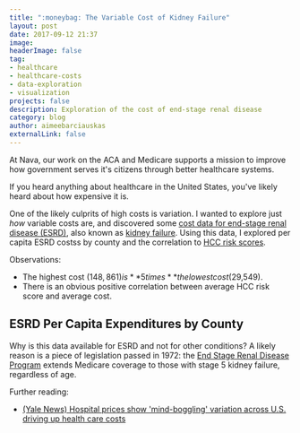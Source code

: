 ```yaml
---
title: ":moneybag: The Variable Cost of Kidney Failure"
layout: post
date: 2017-09-12 21:37
image: 
headerImage: false
tag:
- healthcare
- healthcare-costs
- data-exploration
- visualization
projects: false
description: Exploration of the cost of end-stage renal disease
category: blog
author: aimeebarciauskas
externalLink: false
---
```


At Nava, our work on the ACA and Medicare supports a mission to improve how government serves it's citizens through better healthcare systems.

If you heard anything about healthcare in the United States, you've likely heard about how expensive it is.

One of the likely culprits of high costs is variation. I wanted to explore just _how_ variable costs are, and discovered some [cost data for end-stage renal disease (ESRD)](https://data.cms.gov/Special-Programs-Initiatives-Medicare-Shared-Savin/2015-County-level-Fee-for-Service-FFS-Data-for-Sha/njws-h2xd), also known as [kidney failure](https://en.wikipedia.org/wiki/Chronic_kidney_disease#Severity-based_stages). Using this data, I explored per capita ESRD costss by county and the correlation to [HCC risk scores](https://www.securityhealth.org/provider-manual/shared-content/claims-processing-policies-and-procedures/risk-adjustment---hcc-coding).

Observations:

* The highest cost ($148,861) is **5 times** the lowest cost ($29,549).
* There is an obvious positive correlation between average HCC risk score and average cost.

## ESRD Per Capita Expenditures by County

<style>
  @import url(https://fonts.googleapis.com/css?family=Open+Sans+Condensed:300|Josefin+Slab|Arvo|Lato|Vollkorn|Abril+Fatface|Old+Standard+TT|Droid+Sans|Lobster|Inconsolata|Montserrat|Playfair+Display|Karla|Alegreya|Libre+Baskerville|Merriweather|Lora|Archivo+Narrow|Neuton|Signika|Questrial|Fjalla+One|Bitter|Varela+Round);
  .background {
    fill: none;
    pointer-events: all;
  }
  svg {
    margin: 0px auto;
    display: block;
  }
  .map-layer {
    fill: #fff;
    stroke: #aaa;
  }
  .effect-layer{
    pointer-events:none;
  }
  text {
    font-family: 'Helvetica Neue', Helvetica, Arial, sans-serif;
    font-weight: 300;
  }
  .d3-tip strong {
    color: white;
  }
  text.big-text{
    font-size: 30px;
    font-weight: 400;
  }
  .effect-layer text, text.dummy-text{
    font-size: 12px;
  }
  .d3-tip {
    line-height: 1;
    font-weight: bold;
    padding: 12px;
    background: rgba(0, 0, 0, 0.8);
    color: #fff;
    border-radius: 2px;
  }
  /* Creates a small triangle extender for the tooltip */
  .d3-tip:after {
    box-sizing: border-box;
    display: inline;
    font-size: 10px;
    width: 100%;
    line-height: 1;
    color: rgba(0, 0, 0, 0.8);
    content: "\25BC";
    position: absolute;
    text-align: center;
  }
  /* Style northward tooltips differently */
  .d3-tip.n:after {
    margin: -1px 0 0 0;
    top: 100%;
    left: 0;
  }
  .axis path {
    stroke-width: 1px;
  }
  .tick text {
    font-size: x-small;
  }
</style>

<div id="svg"></div>

<div>
  <script src="https://d3js.org/d3.v3.min.js" charset="utf-8"></script>
  <script src="https://d3js.org/topojson.v1.min.js"></script>
  <script src="https://labratrevenge.com/d3-tip/javascripts/d3.tip.v0.6.3.js"></script>
  <script>
  var width = 680,
      height = 450,
      marginBottom = 50,
      marginRight = 30,
      centered,
      ffsData;

  var color = d3.scale.linear()
    .domain([29549.29, 148861.78])
    .range(['#fff', '#409A99']);

  var projection = d3.geo.mercator()
    .scale(width)
    .center([-97, 37])
    .translate([width / 2, height / 2]);

  var path = d3.geo.path()
    .projection(projection);

  var svg = d3.select("#svg").append("svg")
    .attr("width", width+marginRight)
    .attr("height", height*2+marginBottom);

  svg.append('rect')
    .attr('class', 'background')
    .attr('width', width)
    .attr('height', height)
    .on('click', clicked);

  var g = svg.append('g');

  var effectLayer = g.append('g')
    .classed('effect-layer', true);

  var mapLayer = g.append('g')
    .classed('map-layer', true);

  var dummyText = g.append('text')
    .classed('dummy-text', true)
    .attr('x', 10)
    .attr('y', 30)
    .style('opacity', 0);
  var bigText = g.append('text')
    .classed('big-text', true)
    .attr('x', 20)
    .attr('y', 45);

  function nameLength(d){
    var n = nameFn(d);
    return n ? n.length : 0;
  }

  function nameFn(d){
    return d && d.properties ? d.properties.NOMBRE_DPT : null;
  }

  function fillFn(d) {
    if (isNaN(d.per_capita_exp_esrd)) {
      return '#eee';
    }
    return color(d.per_capita_exp_esrd);
  }

  function clicked(d) {
    var x, y, k;

    if (d && centered !== d) {
      var centroid = path.centroid(d);
      x = centroid[0];
      y = centroid[1];
      k = 4;
      centered = d;
    } else {
      x = width / 2;
      y = height / 2;
      k = 1;
      centered = null;
    }

    mapLayer.selectAll('path')
      .style('fill', function(d){return centered && d===centered ? '#D5708B' : fillFn(d);});

    g.transition()
      .duration(750)
      .attr('transform', 'translate(' + width / 2 + ',' + height / 2 + ')scale(' + k + ')translate(' + -x + ',' + -y + ')');
  }

  var tip = d3.tip()
    .attr('class', 'd3-tip')
    .offset([-10, 0])
    .html(function(d) {
      var expenditure = isNaN(d.per_capita_exp_esrd) ? d.per_capita_exp_esrd : "$" + d3.format(",.2f")(d.per_capita_exp_esrd);
      if (d.county_name && d.state_name) {
        return "<text><strong>" + d.county_name + ", " + d.state_name + ":</strong> " + expenditure + "</text>";
      } else {
        return "<text>" + expenditure + ", " + d.avg_risk_score_esrd + "</text>";
      }
    });

  svg.call(tip);

  function mouseover(d){
    if (!isNaN(d.per_capita_exp_esrd)) {
      d3.select(this).style('fill', 'orange');
      tip.show(d);
    }
  }

  function mouseout(d){
    mapLayer.selectAll('path')
      .style('fill', '#ffffff');
    d3.selectAll('circle')
      .style('fill', 'black');
    mapLayer.selectAll('path')
      .style('fill', function(d){
        return fillFn(d);
      });
    effectLayer.selectAll('text').transition()
      .style('opacity', 0)
      .remove();
    bigText.text('');
    tip.hide(d);
  };

 d3.json("/assets/data/ffs_keyed_by_state_county.json", function(error, data) {
    ffsData = data;
    d3.json("/assets/data/us_counties_2010.json", function(error, mapData) {
      if (error) return console.error(error);
      var features = mapData.features;
      features.forEach(function(d) {
        var state_and_county_id = d.properties.STATE + '-' + d.properties.NAME;
        var county_data = ffsData[state_and_county_id];
        if (county_data != undefined && county_data.per_capita_exp_esrd != 'nan') {
          d.county_name = county_data.county_name;
          d.state_name = county_data.state_name;
          d.per_capita_exp_esrd = county_data.per_capita_exp_esrd;
        } else {
          d.per_capita_exp_esrd = 'not available';
        }           
      });       

      mapLayer.selectAll('path')
          .data(features)
        .enter().append('path')
          .attr('d', path)
          .attr('vector-effect', 'non-scaling-stroke')
          .style('fill', fillFn)
          .on('mouseover', mouseover)
          .on('mouseout', mouseout)
          .on('click', clicked);

      var main = svg.append('g')
        .attr('width', width)
        .attr('height', height)
        .attr('class', 'main');

      var per_capita_exp_esrds = [];
      var avg_risk_scores = [];

      Object.keys(data).forEach(function(countyKey) {
        var esrd_value = data[countyKey].per_capita_exp_esrd;
        var avg_risk_score_value = data[countyKey].avg_risk_score_esrd;
        if (esrd_value != 'nan') {
          per_capita_exp_esrds.push(parseFloat(esrd_value));
          avg_risk_scores.push(parseFloat(avg_risk_score_value));
        }
      });

      var x = d3.scale.linear()
                .domain([d3.min(avg_risk_scores), d3.max(avg_risk_scores)])
                .range([ 0, width ]);
      var y = d3.scale.linear()
              .domain([0, d3.max(per_capita_exp_esrds)])
              .range([ height, 0 ]);
      var xAxis = d3.svg.axis()
        .scale(x)
        .orient('bottom');

      var secondPlotXOffset = 53;

      main.append('g')
        .attr('transform', 'translate(' + secondPlotXOffset + ',' +(height*2)+ ')')
        .attr('class', 'main axis date')
        .attr('id', 'scatterplot-xaxis')
        .call(xAxis);

      d3.select('#scatterplot-xaxis')
        .append('text')
        .attr('transform', 'translate(' + (width-260) + ',-5)')
        .text('Average ESRD HCC Risk Score');

      var yAxis = d3.svg.axis()
        .scale(y)
        .orient('left')
        .tickFormat(function(d) { return '$' + d3.format(',')(d) });

      main.append('g')
        .attr('transform', 'translate(' + secondPlotXOffset + ',' + height + ')')
        .attr('class', 'main axis date')
        .attr('id', 'scatterplot-yaxis')
        .call(yAxis);

      d3.select('#scatterplot-yaxis')
        .append('text')
        .attr("transform", "translate(16,210) rotate(-90)")
        .text('Per Capita ESRD Expenditures');

      svg.selectAll('.axis path')
         .style({ 'stroke': 'black', 'fill': 'none', 'stroke-width': '1px'});

      var g = main.append("svg:g")
        .attr('transform', 'translate(' + secondPlotXOffset + ',' + height + ')');

      var scatterData = avg_risk_scores.map(function (e, i) {
          return {avg_risk_score_esrd: e, per_capita_exp_esrd: per_capita_exp_esrds[i]};
      });


      g.selectAll("scatter-dots")
        .data(scatterData)
        .enter().append("svg:circle")
            .attr("cx", function (d,i) { return x(d.avg_risk_score_esrd); } )
            .attr("cy", function (d) { return y(d.per_capita_exp_esrd); } )
            .attr("r", 2)
            .on('mouseover', mouseover)
            .on('mouseout', mouseout);              
    }); 
  });  
  </script>
</div>

Why is this data available for ESRD and not for other conditions? A likely reason is a piece of legislation passed in 1972: the [End Stage Renal Disease Program](https://en.wikipedia.org/wiki/End_Stage_Renal_Disease_Program) extends Medicare coverage to those with stage 5 kidney failure, regardless of age.


Further reading:

* [(Yale News) Hospital prices show 'mind-boggling' variation across U.S. driving up health care costs](https://news.yale.edu/2015/12/15/hospital-prices-show-mind-boggling-variation-across-us-driving-health-care-costs)

